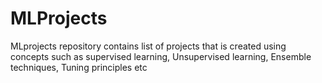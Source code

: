 # MLProjects
MLprojects repository contains list of projects that is created using concepts such as supervised learning, Unsupervised learning, Ensemble techniques, Tuning principles etc
